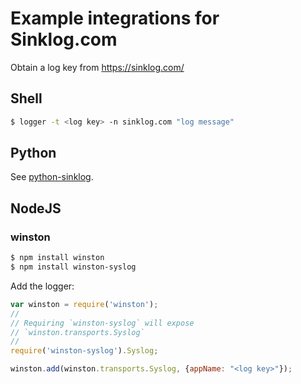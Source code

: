# Example integrations for Sinklog.com
Obtain a log key from https://sinklog.com/

## Shell
```bash
$ logger -t <log key> -n sinklog.com "log message"
```

## Python
See [python-sinklog](https://github.com/sinklog/python-sinklog).


## NodeJS
### winston
```bash
$ npm install winston 
$ npm install winston-syslog
```

Add the logger:
```javascript
var winston = require('winston');
//
// Requiring `winston-syslog` will expose 
// `winston.transports.Syslog`
//
require('winston-syslog').Syslog;

winston.add(winston.transports.Syslog, {appName: "<log key>"});
```
